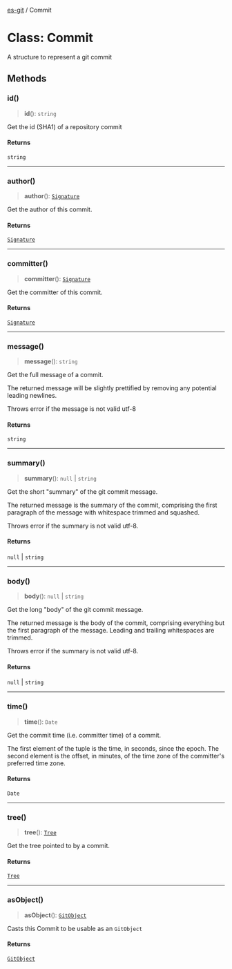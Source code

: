 [es-git](../globals.md) / Commit

# Class: Commit

A structure to represent a git commit

## Methods

### id()

> **id**(): `string`

Get the id (SHA1) of a repository commit

#### Returns

`string`

***

### author()

> **author**(): [`Signature`](../interfaces/Signature.md)

Get the author of this commit.

#### Returns

[`Signature`](../interfaces/Signature.md)

***

### committer()

> **committer**(): [`Signature`](../interfaces/Signature.md)

Get the committer of this commit.

#### Returns

[`Signature`](../interfaces/Signature.md)

***

### message()

> **message**(): `string`

Get the full message of a commit.

The returned message will be slightly prettified by removing any
potential leading newlines.

Throws error if the message is not valid utf-8

#### Returns

`string`

***

### summary()

> **summary**(): `null` \| `string`

Get the short "summary" of the git commit message.

The returned message is the summary of the commit, comprising the first
paragraph of the message with whitespace trimmed and squashed.

Throws error if the summary is not valid utf-8.

#### Returns

`null` \| `string`

***

### body()

> **body**(): `null` \| `string`

Get the long "body" of the git commit message.

The returned message is the body of the commit, comprising everything
but the first paragraph of the message. Leading and trailing whitespaces
are trimmed.

Throws error if the summary is not valid utf-8.

#### Returns

`null` \| `string`

***

### time()

> **time**(): `Date`

Get the commit time (i.e. committer time) of a commit.

The first element of the tuple is the time, in seconds, since the epoch.
The second element is the offset, in minutes, of the time zone of the
committer's preferred time zone.

#### Returns

`Date`

***

### tree()

> **tree**(): [`Tree`](Tree.md)

Get the tree pointed to by a commit.

#### Returns

[`Tree`](Tree.md)

***

### asObject()

> **asObject**(): [`GitObject`](GitObject.md)

Casts this Commit to be usable as an `GitObject`

#### Returns

[`GitObject`](GitObject.md)
